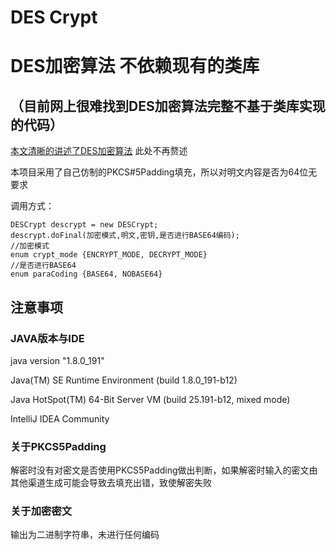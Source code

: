 # DES Crypt
# DES加密算法 不依赖现有的类库

## （目前网上很难找到DES加密算法完整不基于类库实现的代码）

[本文清晰的讲述了DES加密算法](https://blog.csdn.net/p312011150/article/details/80847907) 此处不再赘述

本项目采用了自己仿制的PKCS#5Padding填充，所以对明文内容是否为64位无要求

调用方式：
```
DESCrypt descrypt = new DESCrypt;
descrypt.doFinal(加密模式,明文,密钥,是否进行BASE64编码);
//加密模式
enum crypt_mode {ENCRYPT_MODE, DECRYPT_MODE}
//是否进行BASE64
enum paraCoding {BASE64, NOBASE64}
```

## 注意事项

### JAVA版本与IDE
java version "1.8.0_191"

Java(TM) SE Runtime Environment (build 1.8.0_191-b12)

Java HotSpot(TM) 64-Bit Server VM (build 25.191-b12, mixed mode) 

IntelliJ IDEA Community

### 关于PKCS5Padding

解密时没有对密文是否使用PKCS5Padding做出判断，如果解密时输入的密文由其他渠道生成可能会导致去填充出错，致使解密失败

### 关于加密密文

输出为二进制字符串，未进行任何编码